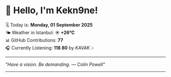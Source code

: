 # 👋 Hello, I'm Kekn9ne!

🗓️ Today is: **Monday, 01 September 2025**  
🌤️ Weather in Istanbul: **☀️   +26°C**  
📊 GitHub Contributions: **77**  
🎧 Currently Listening: **118 80** by *KAVAK* 🎶

---

_"Have a vision. Be demanding. — *Colin Powell*"_

---
